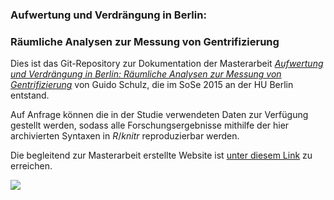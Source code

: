 ### Aufwertung und Verdrängung in Berlin: 
### Räumliche Analysen zur Messung von Gentrifizierung

Dies ist das Git-Repository zur Dokumentation der Masterarbeit [*Aufwertung und Verdrängung in Berlin: Räumliche Analysen zur Messung von Gentrifizierung*](http://amor.cms.hu-berlin.de/~schulzgu/gentri/docs/MASTER_GuidoSchulz_2015.pdf) von Guido Schulz, die im SoSe 2015 an der HU Berlin entstand.

Auf Anfrage können die in der Studie verwendeten Daten zur Verfügung gestellt werden, sodass alle Forschungsergebnisse mithilfe der hier archivierten Syntaxen in *R*/*knitr* reproduzierbar werden.

Die begleitend zur Masterarbeit erstellte Website ist [unter diesem Link](http://amor.cms.hu-berlin.de/~schulzgu/gentri) zu erreichen.

[<img src="http://amor.cms.hu-berlin.de/~schulzgu/gentri/docs/Website_Screenshot.png">](http://amor.cms.hu-berlin.de/~schulzgu/gentri)


